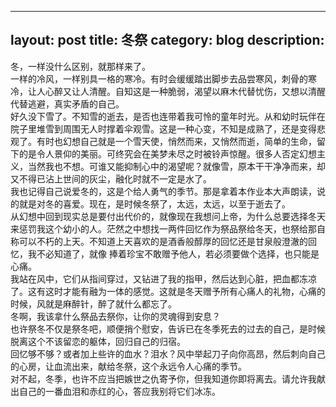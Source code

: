 
---
layout:     post
title:      冬祭
category: blog
description: 
---

冬，一样没什么区别，就那样来了。  
一样的冷风，一样别具一格的寒冷。有时会缓缓踏出脚步去品尝寒风，刺骨的寒冷，让人心醉又让人清醒。自知这是一种脆弱，渴望以麻木代替忧伤，又想以清醒代替逃避，真实矛盾的自己。  
好久没下雪了。不知雪的逝去，是否也连带着我可怜的童年时光。从和幼时玩伴在院子里堆雪到周围无人时撑着伞观雪。这是一种心变，不知是成熟了，还是变得悲观了。有时也幻想自己就是一个雪天使，悄然而来，又悄然而逝，简单的生命，留下的是令人景仰的美丽。可终究会在美梦未尽之时被铃声惊醒。很多人否定幻想主义，当然我也不想。可谁又能抑制心中的渴望呢？就像雪，原本干干净净而来，却又不得已沾上世间的灰尘，融化时就不一定是水了。  
我也记得自己说爱冬的，这是个给人勇气的季节。那是拿着本作业本大声朗读，说的就是对冬的喜爱。现在，是时候冬祭了，太远，太远，以至于逝去了。  
从幻想中回到现实总是要付出代价的，就像现在我想问上帝，为什么总要选择冬天来惩罚我这个幼小的人。茫然之中想找一两件回忆作为祭品祭给冬天，也祭给那自称可以不朽的上天。不知道上天喜欢的是酒香般醇厚的回忆还是甘泉般澄澈的回忆，我不必知道了，就像 捧着珍宝不敢赠予他人，若必须要做个选择，也只能是心痛。  
我站在风中，它们从指间穿过，又钻进了我的指甲，然后达到心脏，把血都冻凉了。这有这时才能有融为一体的感觉。这就是冬天赠予所有心痛人的礼物，心痛的时候，风就是麻醉针，醉了就什么都忘了。   
冬啊，我该拿什么祭品去祭你，让你的灵魂得到安息？  
也许祭冬不仅是祭冬吧，顺便捎个慰安，告诉已在冬季死去的过去的自己，是时候脱离这个不该留恋的躯体，回归自己的归宿。  
回忆够不够？或者加上些许的血水？泪水？风中举起刀子向你高昂，然后刺向自己的心房，让血流出来，献给冬祭，这个永远令人心痛的季节。  
对不起，冬季，也许不应当把嫉世之仇寄予你，但我知道你即将离去。请允许我献出自己的一番血泪和赤红的心，答应我别将它们冰冻。  
